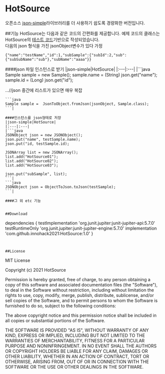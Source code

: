 # HotSource
오픈소스 [json-simple](https://github.com/fangyidong/json-simple)라이브러리를 더 사용하기 쉽도록 경량화한 버전입니다.



##기능
HotSource는 다음과 같은 코드의 간편화를 제공합니다.
예제 코드의 클래스는  HotSource의 [테스트 코드](https://github.com/innohack2021/HotSource/tree/main/src/test/java/com/innohotsource/hotjson/Json)기반으로 작성되었습니다.
<br/>
다음의 json 형식을 가진 jsonObject변수가 있다 가정
```
{"name":"testName","id":1,"subSample":{"subId":2,"sub":{"subSubName":"sub"},"subName":"aaaa"}}
```

####json 파일 인스턴스로 받기
|json-simple|HotSource|
|:---|:---|
|```java
Sample sample = new Sample();
sample.name = (String) json.get("name");
sample.id = (Long) json.get("id");

...//json 중간에 리스트가 있으면 매우 복잡

```|
```java
Sample sample =  JsonToObject.fromJson(jsonObject, Sample.class);
```|

####인스턴스를 json형태로 저장
|json-simple|HotSource|
|:---|:---|
|```java
JSONObject json = new JSONObject();
json.put("name", testSample.name);
json.put("id, testSample.id);

JSONArray list = new JSONArray();
list.add("HotSource01");
list.add("HotSource02");
list.add("HotSource03");

json.put("subSample", list);
```|
```java
JSONObject json = ObjectToJson.toJson(testSample);
```|

####그 외 etc 기능
```
```

##Download
```
dependencies {
    testImplementation 'org.junit.jupiter:junit-jupiter-api:5.7.0'
    testRuntimeOnly 'org.junit.jupiter:junit-jupiter-engine:5.7.0'
    implementation 'com.github.innohack2021:HotSource:1.0'
}
```


##License
```
MIT License

Copyright (c) 2021 HotSource

Permission is hereby granted, free of charge, to any person obtaining a copy
of this software and associated documentation files (the "Software"), to deal
in the Software without restriction, including without limitation the rights
to use, copy, modify, merge, publish, distribute, sublicense, and/or sell
copies of the Software, and to permit persons to whom the Software is
furnished to do so, subject to the following conditions:

The above copyright notice and this permission notice shall be included in all
copies or substantial portions of the Software.

THE SOFTWARE IS PROVIDED "AS IS", WITHOUT WARRANTY OF ANY KIND, EXPRESS OR
IMPLIED, INCLUDING BUT NOT LIMITED TO THE WARRANTIES OF MERCHANTABILITY,
FITNESS FOR A PARTICULAR PURPOSE AND NONINFRINGEMENT. IN NO EVENT SHALL THE
AUTHORS OR COPYRIGHT HOLDERS BE LIABLE FOR ANY CLAIM, DAMAGES OR OTHER
LIABILITY, WHETHER IN AN ACTION OF CONTRACT, TORT OR OTHERWISE, ARISING FROM,
OUT OF OR IN CONNECTION WITH THE SOFTWARE OR THE USE OR OTHER DEALINGS IN THE
SOFTWARE.

```